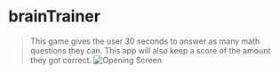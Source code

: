 # brainTrainer
> This game gives the user 30 seconds to answer as many math questions they can. This app will also keep a score of the amount they got correct.
![Opening Screen]()
